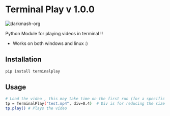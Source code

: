 # Terminal Play v 1.0.0
<p float="left">
 <img src="https://komarev.com/ghpvc/?username=merwin-terminal-play&label=Project%20Views-Github&color=0e75b6&style=flat" alt="darkmash-org" /> 
<img alt="" src="https://static.pepy.tech/personalized-badge/terminalplay?period=total&units=international_system&left_color=blue&right_color=orange&left_text=Downloads">

</p>

Python Module for playing videos in terminal !! 

-  Works on both windows and linux :)


## Installation

```sh
pip install terminalplay
```


## Usage

```sh
# Load the video , this may take time on the first run (for a specific video)
tp = TerminalPlay("test.mp4", div=0.4)  # Div is for reducing the size of the frame , default 0.5
tp.play() # Plays the video
```
